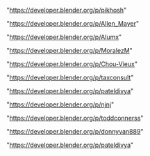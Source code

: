 "https://developer.blender.org/p/pikhosh"

"https://developer.blender.org/p/Allen_Mayer"

"https://developer.blender.org/p/Alumx"

"https://developer.blender.org/p/MoralezM"

"https://developer.blender.org/p/Chou-Vieux"

"https://developer.blender.org/p/taxconsult"

"https://developer.blender.org/p/pateldivya"

 
"https://developer.blender.org/p/njnj"


"https://developer.blender.org/p/toddconnerss"


"https://developer.blender.org/p/donnyvan889"


"https://developer.blender.org/p/pateldivya"


 
